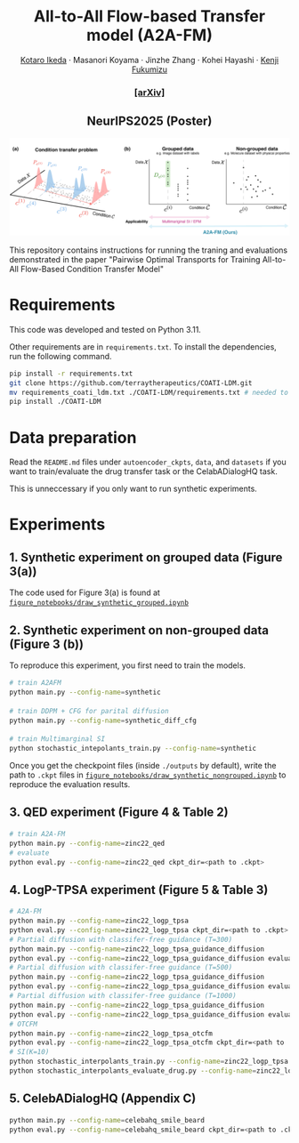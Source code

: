 <h1 align="center">All-to-All Flow-based Transfer model (A2A-FM) </h1> 
<p align="center">
  <a href="https://kotatumuri-room.github.io/">Kotaro Ikeda</a>
  ·
  Masanori Koyama
  ·
  Jinzhe Zhang
   ·
  Kohei Hayashi
   ·
   <a href="https://www.ism.ac.jp/~fukumizu/">Kenji Fukumizu</a>
</p>
  <h3 align="center">  <a href="https://arxiv.org/abs/2504.03188">[arXiv]</a>  </h3>
  <h2 align="center"> NeurIPS2025 (Poster)</h3>
<p align="center">
  <img src="assets/a2afm_concept.png" width="1200" height="auto">
</p>


This repository contains instructions for running the traning and evaluations demonstrated in the paper "Pairwise Optimal Transports for Training All-to-All Flow-Based Condition Transfer Model"
# Requirements
This code was developed and tested on Python 3.11.

Other requirements are in `requirements.txt`. To install the dependencies, run the following command.
```bash
pip install -r requirements.txt
git clone https://github.com/terraytherapeutics/COATI-LDM.git
mv requirements_coati_ldm.txt ./COATI-LDM/requirements.txt # needed to adjust the package versions with this code
pip install ./COATI-LDM
```

# Data preparation
Read the `README.md` files under `autoencoder_ckpts`, `data`, and `datasets` if you want to train/evaluate the drug transfer task or the CelabADialogHQ task.

This is unneccessary if you only want to run synthetic experiments.

# Experiments

## 1. Synthetic experiment on grouped data (Figure 3(a))
The code used for Figure 3(a) is found at [`figure_notebooks/draw_synthetic_grouped.ipynb`](figure_notebooks/draw_synthetic_grouped.ipynb)

## 2. Synthetic experiment on non-grouped data (Figure 3 (b))
To reproduce this experiment, you first need to train the models.
```bash
# train A2AFM 
python main.py --config-name=synthetic

# train DDPM + CFG for parital diffusion
python main.py --config-name=synthetic_diff_cfg

# train Multimarginal SI
python stochastic_intepolants_train.py --config-name=synthetic
```
Once you get the checkpoint files (inside `./outputs` by default), write the path to `.ckpt` files in [`figure_notebooks/draw_synthetic_nongrouped.ipynb`](figure_notebooks/draw_synthetic_nongrouped.ipynb) to reproduce the evaluation results.

## 3. QED experiment (Figure 4 & Table 2)
```bash
# train A2A-FM
python main.py --config-name=zinc22_qed
# evaluate
python eval.py --config-name=zinc22_qed ckpt_dir=<path to .ckpt>
```

## 4. LogP-TPSA experiment (Figure 5 & Table 3)
```bash
# A2A-FM
python main.py --config-name=zinc22_logp_tpsa
python eval.py --config-name=zinc22_logp_tpsa ckpt_dir=<path to .ckpt>
# Partial diffusion with classifer-free guidance (T=300)
python main.py --config-name=zinc22_logp_tpsa_guidance_diffusion
python eval.py --config-name=zinc22_logp_tpsa_guidance_diffusion evaluator.timesteps_eval=0.3 ckpt_dir=<path to .ckpt>
# Partial diffusion with classifer-free guidance (T=500)
python main.py --config-name=zinc22_logp_tpsa_guidance_diffusion
python eval.py --config-name=zinc22_logp_tpsa_guidance_diffusion evaluator.timesteps_eval=0.5 ckpt_dir=<path to .ckpt>
# Partial diffusion with classifer-free guidance (T=1000)
python main.py --config-name=zinc22_logp_tpsa_guidance_diffusion
python eval.py --config-name=zinc22_logp_tpsa_guidance_diffusion evaluator.timesteps_eval=1.0 ckpt_dir=<path to .ckpt>
# OTCFM
python main.py --config-name=zinc22_logp_tpsa_otcfm 
python eval.py --config-name=zinc22_logp_tpsa_otcfm ckpt_dir=<path to .ckpt>
# SI(K=10)
python stochastic_interpolants_train.py --config-name=zinc22_logp_tpsa
python stochastic_interpolants_evaluate_drug.py --config-name=zinc22_logp_tpsa 
```

## 5. CelebADialogHQ (Appendix C)

```bash 
python main.py --config-name=celebahq_smile_beard
python eval.py --config-name=celebahq_smile_beard ckpt_dir=<path to .ckpt>
```
